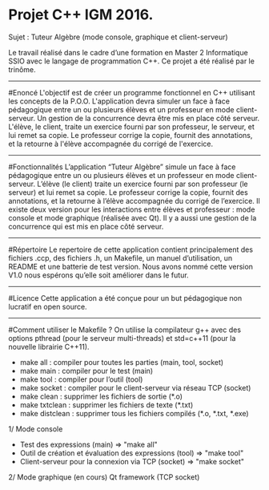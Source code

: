 # Projet C++ IGM 2016.
Sujet : Tuteur Algèbre 
(mode console, graphique et client-serveur) 

Le travail réalisé dans le cadre d’une formation en Master 2 Informatique SSIO avec le langage de programmation C++. Ce projet a été réalisé par le trinôme.

-----------------------------------------------------------------------------------------
#Enoncé
L'objectif est de créer un programme fonctionnel en C++ utilisant les concepts de la P.O.O. 
L'application devra simuler un face à face pédagogique entre un ou plusieurs élèves et un professeur en mode client-serveur. Un gestion de la concurrence devra être mis en place côté serveur. 
L'élève, le client, traite un exercice fourni par son professeur, le serveur, et lui remet sa copie. 
Le professeur corrige la copie, fournit des annotations, et la retourne à l'élève accompagnée du corrigé de l'exercice.

-----------------------------------------------------------------------------------------
#Fonctionnalités
L’application “Tuteur Algèbre” simule un face à face pédagogique entre un ou plusieurs élèves et un professeur en mode client-serveur. 
L’élève (le client) traite un exercice fourni par son professeur (le serveur) et lui remet sa copie. 
Le professeur corrige la copie, fournit des annotations, et la retourne à l’élève accompagnée du corrigé de l’exercice. 
Il existe deux version pour les interactions entre élèves et professeur : mode console et mode graphique (réalisée avec Qt). 
Il y a aussi une gestion de la concurrence qui est mis en place côté serveur.

-----------------------------------------------------------------------------------------
#Répertoire 
Le repertoire de cette application contient principalement des fichiers .ccp, des fichiers .h, un Makefile, un manuel d’utilisation, un README et une batterie de test version. 
Nous avons nommé cette version V1.0 nous espérons qu’elle soit améliorer dans le futur. 

-----------------------------------------------------------------------------------------
#Licence 
Cette application a été conçue pour un but pédagogique non lucratif en open source.

-----------------------------------------------------------------------------------------

#Comment utiliser le Makefile ?
On utilise la compilateur g++ avec des options pthread (pour le serveur multi-threads) et std=c++11 (pour la nouvelle librairie C++11). 
  + make all : compiler pour toutes les parties (main, tool, socket)
  + make main : compiler pour le test (main)
  + make tool : compiler pour l’outil (tool)
  + make socket : compiler pour le client-serveur via réseau TCP (socket)
  + make clean : supprimer les fichiers de sortie (*.o)
  + make txtclean : supprimer les fichiers de texte (*.txt)
  + make distclean : supprimer tous les fichiers compilés (*.o, *.txt, *.exe)

1/ Mode console
+ Test des expressions (main) => "make all"
+ Outil de création et évaluation des expressions (tool) => "make tool"
+ Client-serveur pour la connexion via TCP (socket) => "make socket"

2/ Mode graphique (en cours)
Qt framework (TCP socket)
